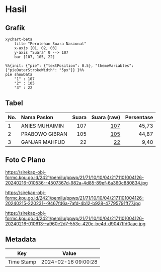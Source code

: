 # Hasil

## Grafik

```mermaid
xychart-beta
    title "Perolehan Suara Nasional"
    x-axis [01, 02, 03]
    y-axis "Suara" 0 --> 107
    bar [107, 105, 22]
```

```mermaid
%%{init: {"pie": {"textPosition": 0.5}, "themeVariables": {"pieOuterStrokeWidth": "5px"}} }%%
pie showData
    "1" : 107
    "2" : 105
    "3" : 22
```

## Tabel

| No. | Nama Paslon    | Suara | Suara (raw) | Persentase |
|:--- |:-------------- | -----:| -----------:| ----------:|
| 1   | ANIES MUHAIMIN | 107   | [107][p-1]  | 45,73      |
| 2   | PRABOWO GIBRAN | 105   | [105][p-2]  | 44,87      |
| 3   | GANJAR MAHFUD  | 22    | [22][p-3]   | 9,40       |


[p-1]: https://github.com/gigit-pemilu/pemilu-2024/blob/main/pilpres/hitung-suara/sub/21-kepulauan-riau/sub/71-kota-batam/sub/10-batam-kota/sub/1004-belian/sub/126-tps/sub/paslon-1.txt
[p-2]: https://github.com/gigit-pemilu/pemilu-2024/blob/main/pilpres/hitung-suara/sub/21-kepulauan-riau/sub/71-kota-batam/sub/10-batam-kota/sub/1004-belian/sub/126-tps/sub/paslon-2.txt
[p-3]: https://github.com/gigit-pemilu/pemilu-2024/blob/main/pilpres/hitung-suara/sub/21-kepulauan-riau/sub/71-kota-batam/sub/10-batam-kota/sub/1004-belian/sub/126-tps/sub/paslon-3.txt

## Foto C Plano

https://sirekap-obj-formc.kpu.go.id/2421/pemilu/ppwp/21/71/10/10/04/2171101004126-20240216-010536--4507367d-982a-4d85-89ef-6a360c880834.jpg

https://sirekap-obj-formc.kpu.go.id/2421/pemilu/ppwp/21/71/10/10/04/2171101004126-20240215-220231--9467fd6a-7afd-4b12-b928-47795791ff77.jpg

https://sirekap-obj-formc.kpu.go.id/2421/pemilu/ppwp/21/71/10/10/04/2171101004126-20240216-010613--a960e2d7-553c-420e-be4d-d9047ffd0aac.jpg


## Metadata

| Key        | Value               |
| ---------- | ------------------- |
| Time Stamp | 2024-02-16 09:00:28 |



